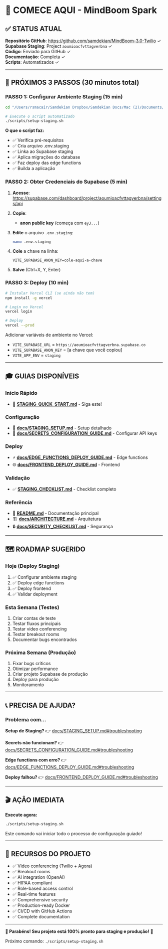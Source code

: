 # 🚀 COMECE AQUI - MindBoom Spark

## ✅ STATUS ATUAL

**Repositório GitHub**: https://github.com/samdekian/MindBoom-3.0-Twilio ✓  
**Supabase Staging**: Project `aoumioacfvttagverbna` ✓  
**Código**: Enviado para GitHub ✓  
**Documentação**: Completa ✓  
**Scripts**: Automatizados ✓  

---

## 🎯 PRÓXIMOS 3 PASSOS (30 minutos total)

### PASSO 1: Configurar Ambiente Staging (15 min)

```bash
cd "/Users/rsmacair/Samdekian Dropbox/Samdekian Docs/Mac (2)/Documents/Dev/MindBloom/mind-bloom-therapy-ai"

# Execute o script automatizado
./scripts/setup-staging.sh
```

**O que o script faz:**
- ✅ Verifica pré-requisitos
- ✅ Cria arquivo .env.staging
- ✅ Linka ao Supabase staging
- ✅ Aplica migrações do database
- ✅ Faz deploy das edge functions
- ✅ Builda a aplicação

### PASSO 2: Obter Credenciais do Supabase (5 min)

1. **Acesse**: https://supabase.com/dashboard/project/aoumioacfvttagverbna/settings/api

2. **Copie**:
   - **anon public key** (começa com `eyJ...`)

3. **Edite** o arquivo `.env.staging`:
   ```bash
   nano .env.staging
   ```
   
4. **Cole** a chave na linha:
   ```env
   VITE_SUPABASE_ANON_KEY=cole-aqui-a-chave
   ```

5. **Salve** (Ctrl+X, Y, Enter)

### PASSO 3: Deploy (10 min)

```bash
# Instalar Vercel CLI (se ainda não tem)
npm install -g vercel

# Login no Vercel
vercel login

# Deploy
vercel --prod
```

Adicionar variáveis de ambiente no Vercel:
- `VITE_SUPABASE_URL` = `https://aoumioacfvttagverbna.supabase.co`
- `VITE_SUPABASE_ANON_KEY` = [a chave que você copiou]
- `VITE_APP_ENV` = `staging`

---

## 🎓 GUIAS DISPONÍVEIS

### Início Rápido
- 🚀 **[STAGING_QUICK_START.md](STAGING_QUICK_START.md)** - Siga este!

### Configuração
- 🔧 **[docs/STAGING_SETUP.md](docs/STAGING_SETUP.md)** - Setup detalhado
- 🔐 **[docs/SECRETS_CONFIGURATION_GUIDE.md](docs/SECRETS_CONFIGURATION_GUIDE.md)** - Configurar API keys

### Deploy
- ⚡ **[docs/EDGE_FUNCTIONS_DEPLOY_GUIDE.md](docs/EDGE_FUNCTIONS_DEPLOY_GUIDE.md)** - Edge functions
- 🌐 **[docs/FRONTEND_DEPLOY_GUIDE.md](docs/FRONTEND_DEPLOY_GUIDE.md)** - Frontend

### Validação
- ✅ **[STAGING_CHECKLIST.md](STAGING_CHECKLIST.md)** - Checklist completo

### Referência
- 📖 **[README.md](README.md)** - Documentação principal
- 🏗️ **[docs/ARCHITECTURE.md](docs/ARCHITECTURE.md)** - Arquitetura
- 🔒 **[docs/SECURITY_CHECKLIST.md](docs/SECURITY_CHECKLIST.md)** - Segurança

---

## 🗺️ ROADMAP SUGERIDO

### Hoje (Deploy Staging)
1. ✅ Configurar ambiente staging
2. ✅ Deploy edge functions
3. ✅ Deploy frontend
4. ✅ Validar deployment

### Esta Semana (Testes)
1. Criar contas de teste
2. Testar fluxos principais
3. Testar video conferencing
4. Testar breakout rooms
5. Documentar bugs encontrados

### Próxima Semana (Produção)
1. Fixar bugs críticos
2. Otimizar performance
3. Criar projeto Supabase de produção
4. Deploy para produção
5. Monitoramento

---

## 📞 PRECISA DE AJUDA?

### Problema com...

**Setup de Staging?**
👉 [docs/STAGING_SETUP.md#troubleshooting](docs/STAGING_SETUP.md#troubleshooting)

**Secrets não funcionam?**
👉 [docs/SECRETS_CONFIGURATION_GUIDE.md#troubleshooting](docs/SECRETS_CONFIGURATION_GUIDE.md#troubleshooting)

**Edge functions com erro?**
👉 [docs/EDGE_FUNCTIONS_DEPLOY_GUIDE.md#troubleshooting](docs/EDGE_FUNCTIONS_DEPLOY_GUIDE.md#troubleshooting)

**Deploy falhou?**
👉 [docs/FRONTEND_DEPLOY_GUIDE.md#troubleshooting](docs/FRONTEND_DEPLOY_GUIDE.md#troubleshooting)

---

## 🎬 AÇÃO IMEDIATA

**Execute agora:**

```bash
./scripts/setup-staging.sh
```

Este comando vai iniciar todo o processo de configuração guiado!

---

## 🌟 RECURSOS DO PROJETO

- ✅ Video conferencing (Twilio + Agora)
- ✅ Breakout rooms
- ✅ AI integration (OpenAI)
- ✅ HIPAA compliant
- ✅ Role-based access control
- ✅ Real-time features
- ✅ Comprehensive security
- ✅ Production-ready Docker
- ✅ CI/CD with GitHub Actions
- ✅ Complete documentation

---

**🎉 Parabéns! Seu projeto está 100% pronto para staging e produção!** 🎉

Próximo comando: `./scripts/setup-staging.sh`

